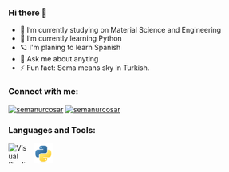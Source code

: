 ### Hi there 👋



- 🔭 I’m currently studying on Material Science and Engineering
- 🌱 I’m currently learning Python
- 🪐 I'm planing to learn Spanish
- 💬 Ask me about anyting
- ⚡ Fun fact: Sema means sky in Turkish.

### Connect with me:

<p align="left">
<a href="https://www.linkedin.com/in/semanur-co%C5%9Far-aa79ab250/" target="blank"><img align="center" src="https://raw.githubusercontent.com/rahuldkjain/github-profile-readme-generator/master/src/images/icons/Social/linked-in-alt.svg" alt="semanurcosar" height="30" width="40" /></a>
<a href="https://medium.com/@cosarsemanur91" target="blank"><img align="center" src="https://raw.githubusercontent.com/rahuldkjain/github-profile-readme-generator/master/src/images/icons/Social/medium.svg" alt="semanurcosar" height="30" width="40" /></a>

   ### Languages and Tools:
  <img align="left" alt="Visual Studio Code" width="40" height="40" src="https://cdn.jsdelivr.net/gh/devicons/devicon/icons/vscode/vscode-original.svg" style="padding-right:10px;" />
<img src="https://raw.githubusercontent.com/devicons/devicon/master/icons/python/python-original.svg" alt="python" width="40" height="40" style="padding-right:10px;" />

